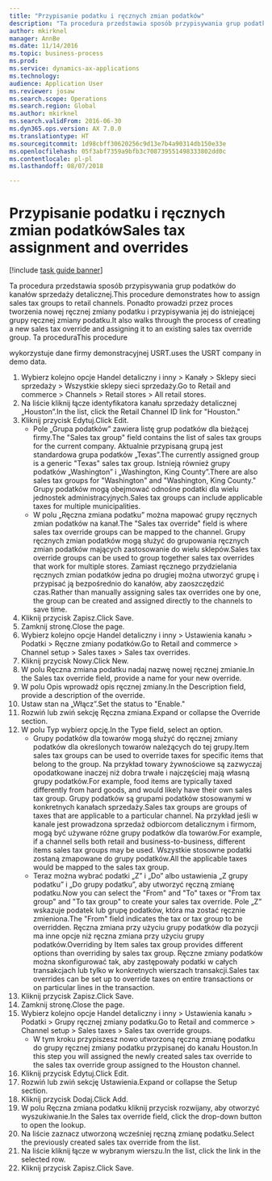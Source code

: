 ```yaml
--- 
title: "Przypisanie podatku i ręcznych zmian podatków"
description: "Ta procedura przedstawia sposób przypisywania grup podatków do kanałów sprzedaży detalicznej."
author: mkirknel
manager: AnnBe
ms.date: 11/14/2016
ms.topic: business-process
ms.prod: 
ms.service: dynamics-ax-applications
ms.technology: 
audience: Application User
ms.reviewer: josaw
ms.search.scope: Operations
ms.search.region: Global
ms.author: mkirknel
ms.search.validFrom: 2016-06-30
ms.dyn365.ops.version: AX 7.0.0
ms.translationtype: HT
ms.sourcegitcommit: 1d98cbff30620256c9d13e7b4a90314db150e33e
ms.openlocfilehash: 05f3abf7359a9bfb3c708739551498333802dd0c
ms.contentlocale: pl-pl
ms.lasthandoff: 08/07/2018

---
```

# <a name="sales-tax-assignment-and-overrides"></a><span data-ttu-id="a2d37-103">Przypisanie podatku i ręcznych zmian podatków</span><span class="sxs-lookup"><span data-stu-id="a2d37-103">Sales tax assignment and overrides</span></span>

[!include [task guide banner](../../includes/task-guide-banner.md)]

<span data-ttu-id="a2d37-104">Ta procedura przedstawia sposób przypisywania grup podatków do kanałów sprzedaży detalicznej.</span><span class="sxs-lookup"><span data-stu-id="a2d37-104">This procedure demonstrates how to assign sales tax groups to retail channels.</span></span> <span data-ttu-id="a2d37-105">Ponadto prowadzi przez proces tworzenia nowej ręcznej zmiany podatku i przypisywania jej do istniejącej grupy ręcznej zmiany podatku.</span><span class="sxs-lookup"><span data-stu-id="a2d37-105">It also walks through the process of creating a new sales tax override and assigning it to an existing sales tax override group.</span></span> <span data-ttu-id="a2d37-106">Ta procedura</span><span class="sxs-lookup"><span data-stu-id="a2d37-106">This procedure</span></span>

<span data-ttu-id="a2d37-107">wykorzystuje dane firmy demonstracyjnej USRT.</span><span class="sxs-lookup"><span data-stu-id="a2d37-107">uses the USRT company in demo data.</span></span>

1. <span data-ttu-id="a2d37-108">Wybierz kolejno opcje Handel detaliczny i inny > Kanały > Sklepy sieci sprzedaży > Wszystkie sklepy sieci sprzedaży.</span><span class="sxs-lookup"><span data-stu-id="a2d37-108">Go to Retail and commerce > Channels > Retail stores > All retail stores.</span></span>
2. <span data-ttu-id="a2d37-109">Na liście kliknij łącze identyfikatora kanału sprzedaży detalicznej „Houston”.</span><span class="sxs-lookup"><span data-stu-id="a2d37-109">In the list, click the Retail Channel ID link for "Houston."</span></span>
3. <span data-ttu-id="a2d37-110">Kliknij przycisk Edytuj.</span><span class="sxs-lookup"><span data-stu-id="a2d37-110">Click Edit.</span></span>
    * <span data-ttu-id="a2d37-111">Pole „Grupa podatków” zawiera listę grup podatków dla bieżącej firmy.</span><span class="sxs-lookup"><span data-stu-id="a2d37-111">The "Sales tax group" field contains the list of sales tax groups for the current company.</span></span> <span data-ttu-id="a2d37-112">Aktualnie przypisaną grupą jest standardowa grupa podatków „Texas”.</span><span class="sxs-lookup"><span data-stu-id="a2d37-112">The currently assigned group is a generic "Texas" sales tax group.</span></span> <span data-ttu-id="a2d37-113">Istnieją również grupy podatków „Washington” i „Washington, King County”.</span><span class="sxs-lookup"><span data-stu-id="a2d37-113">There are also sales tax groups for "Washington" and "Washington, King County."</span></span> <span data-ttu-id="a2d37-114">Grupy podatków mogą obejmować odnośne podatki dla wielu jednostek administracyjnych.</span><span class="sxs-lookup"><span data-stu-id="a2d37-114">Sales tax groups can include applicable taxes for multiple municipalities.</span></span>  
    * <span data-ttu-id="a2d37-115">W polu „Ręczna zmiana podatku” można mapować grupy ręcznych zmian podatków na kanał.</span><span class="sxs-lookup"><span data-stu-id="a2d37-115">The "Sales tax override" field is where sales tax override groups can be mapped to the channel.</span></span> <span data-ttu-id="a2d37-116">Grupy ręcznych zmian podatków mogą służyć do grupowania ręcznych zmian podatków mających zastosowanie do wielu sklepów.</span><span class="sxs-lookup"><span data-stu-id="a2d37-116">Sales tax override groups can be used to group together sales tax overrides that work for multiple stores.</span></span> <span data-ttu-id="a2d37-117">Zamiast ręcznego przydzielania ręcznych zmian podatków jedna po drugiej można utworzyć grupę i przypisać ją bezpośrednio do kanałów, aby zaoszczędzić czas.</span><span class="sxs-lookup"><span data-stu-id="a2d37-117">Rather than manually assigning sales tax overrides one by one, the group can be created and assigned directly to the channels to save time.</span></span>  
4. <span data-ttu-id="a2d37-118">Kliknij przycisk Zapisz.</span><span class="sxs-lookup"><span data-stu-id="a2d37-118">Click Save.</span></span>
5. <span data-ttu-id="a2d37-119">Zamknij stronę.</span><span class="sxs-lookup"><span data-stu-id="a2d37-119">Close the page.</span></span>
6. <span data-ttu-id="a2d37-120">Wybierz kolejno opcje Handel detaliczny i inny > Ustawienia kanału > Podatki > Ręczne zmiany podatków.</span><span class="sxs-lookup"><span data-stu-id="a2d37-120">Go to Retail and commerce > Channel setup > Sales taxes > Sales tax overrides.</span></span>
7. <span data-ttu-id="a2d37-121">Kliknij przycisk Nowy.</span><span class="sxs-lookup"><span data-stu-id="a2d37-121">Click New.</span></span>
8. <span data-ttu-id="a2d37-122">W polu Ręczna zmiana podatku nadaj nazwę nowej ręcznej zmianie.</span><span class="sxs-lookup"><span data-stu-id="a2d37-122">In the Sales tax override field, provide a name for your new override.</span></span>
9. <span data-ttu-id="a2d37-123">W polu Opis wprowadź opis ręcznej zmiany.</span><span class="sxs-lookup"><span data-stu-id="a2d37-123">In the Description field, provide a description of the override.</span></span>
10. <span data-ttu-id="a2d37-124">Ustaw stan na „Włącz”.</span><span class="sxs-lookup"><span data-stu-id="a2d37-124">Set the status to "Enable."</span></span>
11. <span data-ttu-id="a2d37-125">Rozwiń lub zwiń sekcję Ręczna zmiana.</span><span class="sxs-lookup"><span data-stu-id="a2d37-125">Expand or collapse the Override section.</span></span>
12. <span data-ttu-id="a2d37-126">W polu Typ wybierz opcję.</span><span class="sxs-lookup"><span data-stu-id="a2d37-126">In the Type field, select an option.</span></span>
    * <span data-ttu-id="a2d37-127">Grupy podatków dla towarów mogą służyć do ręcznej zmiany podatków dla określonych towarów należących do tej grupy.</span><span class="sxs-lookup"><span data-stu-id="a2d37-127">Item sales tax groups can be used to override taxes for specific items that belong to the group.</span></span> <span data-ttu-id="a2d37-128">Na przykład towary żywnościowe są zazwyczaj opodatkowane inaczej niż dobra trwałe i najczęściej mają własną grupy podatków.</span><span class="sxs-lookup"><span data-stu-id="a2d37-128">For example, food items are typically taxed differently from hard goods, and would likely have their own sales tax group.</span></span>     <span data-ttu-id="a2d37-129">Grupy podatków są grupami podatków stosowanymi w konkretnych kanałach sprzedaży.</span><span class="sxs-lookup"><span data-stu-id="a2d37-129">Sales tax groups are groups of taxes that are applicable to a particular channel.</span></span> <span data-ttu-id="a2d37-130">Na przykład jeśli w kanale jest prowadzona sprzedaż odbiorcom detalicznym i firmom, mogą być używane różne grupy podatków dla towarów.</span><span class="sxs-lookup"><span data-stu-id="a2d37-130">For example, if a channel sells both retail and business-to-business, different items sales tax groups may be used.</span></span> <span data-ttu-id="a2d37-131">Wszystkie stosowne podatki zostaną zmapowane do grupy podatków.</span><span class="sxs-lookup"><span data-stu-id="a2d37-131">All the applicable taxes would be mapped to the sales tax group.</span></span>  
    * <span data-ttu-id="a2d37-132">Teraz można wybrać podatki „Z” i „Do” albo ustawienia „Z grupy podatku” i „Do grupy podatku”, aby utworzyć ręczną zmianę podatku.</span><span class="sxs-lookup"><span data-stu-id="a2d37-132">Now you can select the "From" and "To" taxes or "From tax group" and "To tax group" to create your sales tax override.</span></span>    <span data-ttu-id="a2d37-133">Pole „Z” wskazuje podatek lub grupę podatków, która ma zostać ręcznie zmieniona.</span><span class="sxs-lookup"><span data-stu-id="a2d37-133">The "From" field indicates the tax or tax group to be overridden.</span></span> <span data-ttu-id="a2d37-134">Ręczna zmiana przy użyciu grupy podatków dla pozycji ma inne opcje niż ręczna zmiana przy użyciu grupy podatków.</span><span class="sxs-lookup"><span data-stu-id="a2d37-134">Overriding by Item sales tax group provides different options than overriding by sales tax group.</span></span>    <span data-ttu-id="a2d37-135">Ręczne zmiany podatków można skonfigurować tak, aby zastępowały podatki w całych transakcjach lub tylko w konkretnych wierszach transakcji.</span><span class="sxs-lookup"><span data-stu-id="a2d37-135">Sales tax overrides can be set up to override taxes on entire transactions or on particular lines in the transaction.</span></span>  
13. <span data-ttu-id="a2d37-136">Kliknij przycisk Zapisz.</span><span class="sxs-lookup"><span data-stu-id="a2d37-136">Click Save.</span></span>
14. <span data-ttu-id="a2d37-137">Zamknij stronę.</span><span class="sxs-lookup"><span data-stu-id="a2d37-137">Close the page.</span></span>
15. <span data-ttu-id="a2d37-138">Wybierz kolejno opcje Handel detaliczny i inny > Ustawienia kanału > Podatki > Grupy ręcznej zmiany podatku.</span><span class="sxs-lookup"><span data-stu-id="a2d37-138">Go to Retail and commerce > Channel setup > Sales taxes > Sales tax override groups.</span></span>
    * <span data-ttu-id="a2d37-139">W tym kroku przypiszesz nowo utworzoną ręczną zmianę podatku do grupy ręcznej zmiany podatku przypisanej do kanału Houston.</span><span class="sxs-lookup"><span data-stu-id="a2d37-139">In this step you will assigned the newly created sales tax override to the sales tax override group assigned to the Houston channel.</span></span>  
16. <span data-ttu-id="a2d37-140">Kliknij przycisk Edytuj.</span><span class="sxs-lookup"><span data-stu-id="a2d37-140">Click Edit.</span></span>
17. <span data-ttu-id="a2d37-141">Rozwiń lub zwiń sekcję Ustawienia.</span><span class="sxs-lookup"><span data-stu-id="a2d37-141">Expand or collapse the Setup section.</span></span>
18. <span data-ttu-id="a2d37-142">Kliknij przycisk Dodaj.</span><span class="sxs-lookup"><span data-stu-id="a2d37-142">Click Add.</span></span>
19. <span data-ttu-id="a2d37-143">W polu Ręczna zmiana podatku kliknij przycisk rozwijany, aby otworzyć wyszukiwanie.</span><span class="sxs-lookup"><span data-stu-id="a2d37-143">In the Sales tax override field, click the drop-down button to open the lookup.</span></span>
20. <span data-ttu-id="a2d37-144">Na liście zaznacz utworzoną wcześniej ręczną zmianę podatku.</span><span class="sxs-lookup"><span data-stu-id="a2d37-144">Select the previously created sales tax override from the list.</span></span>
21. <span data-ttu-id="a2d37-145">Na liście kliknij łącze w wybranym wierszu.</span><span class="sxs-lookup"><span data-stu-id="a2d37-145">In the list, click the link in the selected row.</span></span>
22. <span data-ttu-id="a2d37-146">Kliknij przycisk Zapisz.</span><span class="sxs-lookup"><span data-stu-id="a2d37-146">Click Save.</span></span>


